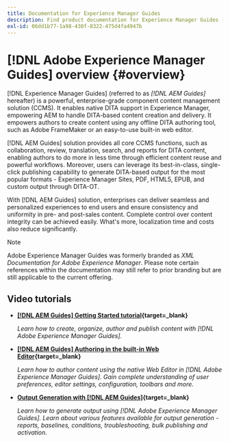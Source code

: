 ```yaml
---
title: Documentation for Experience Manager Guides
description: Find product documentation for Experience Manager Guides (formerly XML Documentation for Adobe Experience Manager). Learn about native DITA support and structured authoring in Experience Manager.
exl-id: 06dd1b77-1a98-430f-8322-475d4fa4947b
---
```

# [!DNL Adobe Experience Manager Guides] overview {#overview}

[!DNL Experience Manager Guides] (referred to as _[!DNL AEM Guides]_ hereafter) is a powerful, enterprise-grade component content management solution (CCMS). It enables native DITA support in Experience Manager, empowering AEM to handle DITA-based content creation and delivery. It empowers authors to create content using any offline DITA authoring tool, such as Adobe FrameMaker or an easy-to-use built-in web editor.

[!DNL AEM Guides] solution provides all core CCMS functions, such as collaboration, review, translation, search, and reports for DITA content, enabling authors to do more in less time through efficient content reuse and powerful workflows. Moreover, users can leverage its best-in-class, single-click publishing capability to generate DITA-based output for the most popular formats - Experience Manager Sites, PDF, HTML5, EPUB, and custom output through DITA-OT.

With [!DNL AEM Guides] solution, enterprises can deliver seamless and personalized experiences to end users and ensure consistency and uniformity in pre- and post-sales content. Complete control over content integrity can be achieved easily. What's more, localization time and costs also reduce significantly.

>[!NOTE]
> 
> Adobe Experience Manager Guides was formerly branded as _XML Documentation for Adobe Experience Manager_. Please note certain references within the documentation may still refer to prior branding but are still applicable to the current offering.

## Video tutorials

* **[[!DNL AEM Guides] Getting Started tutorial](https://experienceleague.adobe.com/docs/experience-manager-guides-learn/videos/getting-started/overview.html){target=_blank}**

  _Learn how to create, organize, author and publish content with [!DNL Adobe Experience Manager Guides]._

* **[[!DNL AEM Guides] Authoring in the built-in Web Editor](https://experienceleague.adobe.com/docs/experience-manager-guides-learn/videos/advanced-user-guide/overview.html){target=_blank}**

  _Learn how to author content using the native Web Editor in  [!DNL Adobe Experience Manager Guides]. Gain complete understanding of user preferences, editor settings, configuration, toolbars and more._

* **[Output Generation with [!DNL AEM Guides]](https://experienceleague.adobe.com/docs/experience-manager-guides-learn/videos/output-generation/overview.html){target=_blank}**

  _Learn how to generate output using [!DNL Adobe Experience Manager Guides]. Learn about various features available for output generation - reports, baselines, conditions, troubleshooting, bulk publishing and activation._


<!--

Dummy links cause validation to fail

## Staff Picks

<table>
<tr>
  <td>
    <a href="#">
      <img alt="400 x 225px" src="myimage.png" />
    </a>
    <div>
      <a href="#">
    <strong>Enablement Content 1</strong>
    </a>
    </div>
    <p>
    <em>A brief description of enablement content.</em>
    <p>
  </td>
   <td>
    <a href="#">
      <img alt="400 x 225px" src="myimage.png" />
    </a>
    <div>
      <a href="#">
    <strong>Enablement Content 1</strong>
    </a>
    </div>
    <p>
    <em>A brief description of enablement content.</em>
    <p>
  </td>
  <td>
    <a href="#">
      <img alt="400 x 225px" src="myimage.png" />
    </a>
    <div>
      <a href="#">
    <strong>Enablement Content 1</strong>
    </a>
    </div>
    <p>
    <em>A brief description of enablement content.</em>
    <p>
  </td>
</tr>
</table>

-->

<!--

## Additional Resources

* [[!DNL AEM Guides] Online User Guide](https://help.adobe.com/en_US/xml-documentation-for-adobe-experience-manager/index.html)
* [[!DNL AEM Guides] PDF Guides](https://helpx.adobe.com/support/xml-documentation-for-experience-manager.html)
* [Experience League - Explore AEM](https://experienceleague.adobe.com/#recommended/solutions/experience-manager)
-->